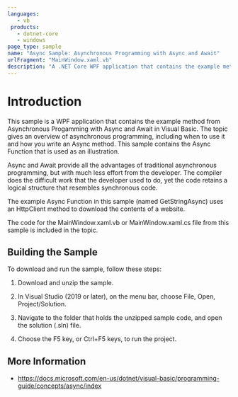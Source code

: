 ```yaml
---
languages:
   - vb
 products:
   - dotnet-core
   - windows
page_type: sample
name: "Async Sample: Asynchronous Programming with Async and Await"
urlFragment: "MainWindow.xaml.vb"
description: "A .NET Core WPF application that contains the example method from Asynchronous Progamming with Async and Await in Visual Basic."
---
```

# Introduction

This sample is a WPF application that contains the example method from Asynchronous Progamming with Async and Await in Visual Basic. The topic gives an overview of asynchronous programming, including when to use it and how you write an Async method. This sample contains the Async Function that is used as an illustration.

Async and Await provide all the advantages of traditional asynchronous programming, but with much less effort from the developer. The compiler does the difficult work that the developer used to do, yet the code retains a logical structure that resembles synchronous code.

The example Async Function in this sample (named GetStringAsync) uses an HttpClient method to download the contents of a website.

The code for the MainWindow.xaml.vb or MainWindow.xaml.cs file from this sample is included in the topic.

## Building the Sample

To download and run the sample, follow these steps:

 1. Download and unzip the sample.
    
 2. In Visual Studio (2019 or later), on the menu bar, choose File, Open, Project/Solution.
 
 3. Navigate to the folder that holds the unzipped sample code, and open the solution (.sln) file.
 
 4. Choose the F5 key, or Ctrl+F5 keys, to run the project.
 
 ## More Information
 
  - https://docs.microsoft.com/en-us/dotnet/visual-basic/programming-guide/concepts/async/index
